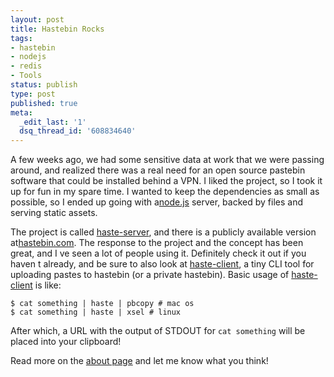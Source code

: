 ```yaml
---
layout: post
title: Hastebin Rocks
tags:
- hastebin
- nodejs
- redis
- Tools
status: publish
type: post
published: true
meta:
  _edit_last: '1'
  dsq_thread_id: '608834640'
---
```

A few weeks ago, we had some sensitive data at work that we were passing around, and realized there was a real need for an open source pastebin software that could be installed behind a VPN. I liked the project, so I took it up for fun in my spare time. I wanted to keep the dependencies as small as possible, so I ended up going with a<a href="http://nodejs.org/">node.js</a> server, backed by files and serving static assets.

The project is called <a href="https://github.com/seejohnrun/haste-server">haste-server</a>, and there is a publicly available version at<a href="http://hastebin.com/">hastebin.com</a>. The response to the project and the concept has been great, and I ve seen a lot of people using it. Definitely check it out if you haven t already, and be sure to also look at <a href="https://github.com/seejohnrun/haste-client">haste-client</a>, a tiny CLI tool for uploading pastes to hastebin (or a private hastebin). Basic usage of <a href="https://github.com/seejohnrun/haste-client">haste-client</a> is like:
<div>
<pre><code>$ cat something | haste | pbcopy # mac os
$ cat something | haste | xsel # linux </code></pre>
</div>
After which, a URL with the output of STDOUT for <code>cat something</code> will be placed into your clipboard!

Read more on the <a href="http://hastebin.com/about.md">about page</a> and let me know what you think!
